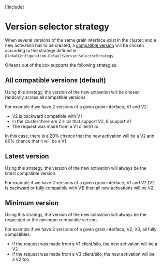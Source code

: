 
[!include[](../../warning-banner.md)]

# Version selector strategy

When several versions of the same grain interface exist in the cluster, and a new
activation has to be created, a [compatible version](Compatible-grains.md) will be chosen according
to the strategy defined in `GlobalConfiguration.DefaultVersionSelectorStrategy`.

Orleans out of the box supports the following strategies:

## All compatible versions (default)

Using this strategy, the version of the new activation will be chosen randomly 
across all compatible versions.

For example if we have 2 versions of a given grain interface, V1 and V2:

  - V2 is backward compatible with V1
  - In the cluster there are 2 silos that support V2, 8 support V1
  - The request was made from a V1 client/silo

In this case, there is a 20% chance that the new activation will be a V2 and 80%
chance that it will be a V1.

## Latest version

Using this strategy, the version of the new activation will always be the
latest compatible version.

For example if we have 2 versions of a given grain interface, V1 and V2 
(V2 is backward or fully compatible with V1) then all new activations will be V2.

## Minimum version

Using this strategy, the version of the new activation will always be the requested or the
minimum compatible version.

For example if we have 2 versions of a given grain interface, V2, V3, all fully 
compatibles:

  - If the request was made from a V1 client/silo, the new activation will be a V2
  - If the request was made from a V3 client/silo, the new activation will be a V2 too